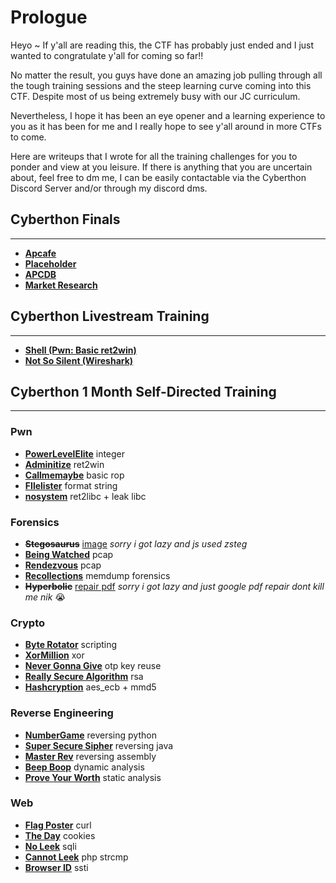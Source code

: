 # Prologue

Heyo ~ If y'all are reading this, the CTF has probably just ended and I just wanted to congratulate y'all for coming so far!! 

No matter the result, you guys have done an amazing job pulling through all the tough training sessions and the steep learning curve coming into this CTF. Despite most of us being extremely busy with our JC curriculum.

Nevertheless, I hope it has been an eye opener and a learning experience to you as it has been for me and I really hope to see y'all around in more CTFs to come. 

Here are writeups that I wrote for all the training challenges for you to ponder and view at you leisure. If there is anything that you are uncertain about, feel free to dm me, I can be easily contactable via the Cyberthon Discord Server and/or through my discord dms. 

## Cyberthon Finals
---

- **[Apcafe]()** 
- **[Placeholder]()**
- **[APCDB]()**
- **[Market Research]()**



## Cyberthon Livestream Training
---

- **[Shell (Pwn: Basic ret2win)](https://github.com/caprinux/Cyberthon-Training/tree/main/Livestream%20Training/shell)** 
- **[Not So Silent (Wireshark)](https://github.com/caprinux/Cyberthon-Training/tree/main/Livestream%20Training/Not%20So%20Silent)**

## Cyberthon 1 Month Self-Directed Training
---

### Pwn

- **[PowerLevelElite](https://github.com/caprinux/Cyberthon-2021-Training/tree/main/Self-Directed%20Learning/Pwn/PowerLevelElite)** integer
- **[Adminitize](https://github.com/caprinux/Cyberthon-2021-Training/tree/main/Self-Directed%20Learning/Pwn/Adminitize)** ret2win
- **[Callmemaybe](https://github.com/caprinux/Cyberthon-2021-Training/tree/main/Self-Directed%20Learning/Pwn/Call%20Me%20Maybe)** basic rop
- **[FIlelister](https://github.com/caprinux/Cyberthon-2021-Training/tree/main/Self-Directed%20Learning/Pwn/Filelister)** format string
- **[nosystem](https://github.com/caprinux/Cyberthon-2021-Training/tree/main/Self-Directed%20Learning/Pwn/NoSystem)** ret2libc + leak libc

### Forensics
- **~~Stegosaurus~~** [image](https://imgur.com/gR2DgQD) _sorry i got lazy and js used zsteg_
- **[Being Watched](https://github.com/caprinux/Cyberthon-2021-Training/tree/main/Self-Directed%20Learning/Forensics/Being%20Watched)** pcap
- **[Rendezvous](https://github.com/caprinux/Cyberthon-2021-Training/tree/main/Self-Directed%20Learning/Forensics/Rendezvous)** pcap
- **[Recollections](https://github.com/caprinux/Cyberthon-2021-Training/tree/main/Self-Directed%20Learning/Forensics/Recollections)** memdump forensics
- **~~Hyperbolic~~** [repair pdf](https://www.ilovepdf.com/repair-pdf) _sorry i got lazy and just google pdf repair dont kill me nik_ 😭

### Crypto
- **[Byte Rotator](https://github.com/caprinux/Cyberthon-2021-Training/tree/main/Self-Directed%20Learning/Crypto/Byte%20Rotator)** scripting
- **[XorMillion](https://github.com/caprinux/Cyberthon-2021-Training/tree/main/Self-Directed%20Learning/Crypto/Xor%20Million)** xor
- **[Never Gonna Give](https://github.com/caprinux/Cyberthon-2021-Training/tree/main/Self-Directed%20Learning/Crypto/Never%20Gonna%20Give)** otp key reuse
- **[Really Secure Algorithm](https://github.com/caprinux/Cyberthon-2021-Training/tree/main/Self-Directed%20Learning/Crypto/Really%20Secure%20Algorithm)** rsa
- **[Hashcryption](https://github.com/caprinux/Cyberthon-2021-Training/tree/main/Self-Directed%20Learning/Crypto/Hashcryption)** aes_ecb + mmd5

### Reverse Engineering
- **[NumberGame](https://github.com/caprinux/Cyberthon-2021-Training/tree/main/Self-Directed%20Learning/RE/Number%20Game)** reversing python
- **[Super Secure Sipher](https://github.com/caprinux/Cyberthon-2021-Training/tree/main/Self-Directed%20Learning/RE/Super%20Secure%20Sipher)** reversing java
- **[Master Rev](https://github.com/caprinux/Cyberthon-2021-Training/tree/main/Self-Directed%20Learning/RE/Master%20Rev)** reversing assembly
- **[Beep Boop](https://github.com/caprinux/Cyberthon-2021-Training/tree/main/Self-Directed%20Learning/RE/Beepboop)** dynamic analysis
- **[Prove Your Worth](https://github.com/caprinux/Cyberthon-2021-Training/tree/main/Self-Directed%20Learning/RE/Prove%20Your%20Worth)** static analysis 

### Web
- **[Flag Poster](https://github.com/caprinux/Cyberthon-2021-Training/tree/main/Self-Directed%20Learning/Web/Flag%20Poster)** curl
- **[The Day](https://github.com/caprinux/Cyberthon-2021-Training/tree/main/Self-Directed%20Learning/Web/The%20Day)** cookies
- **[No Leek](https://github.com/caprinux/Cyberthon-2021-Training/tree/main/Self-Directed%20Learning/Web/No%20Leek)** sqli
- **[Cannot Leek](https://github.com/caprinux/Cyberthon-2021-Training/tree/main/Self-Directed%20Learning/Web/Cannot%20Leek)** php strcmp
- **[Browser ID](https://github.com/caprinux/Cyberthon-2021-Training/tree/main/Self-Directed%20Learning/Web/BrowserID)** ssti


